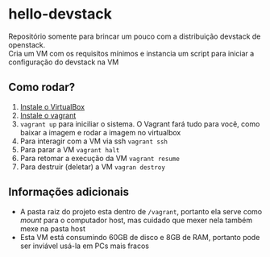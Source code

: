 # hello-devstack
Repositório somente para brincar um pouco com a distribuição devstack de openstack.\
Cria um VM com os requisítos mínimos e instancia um script para iniciar a configuração do devstack na VM


## Como rodar?
1. [Instale o VirtualBox](https://www.virtualbox.org/wiki/Downloads)
2. [Instale o vagrant](https://developer.hashicorp.com/vagrant/downloads) 
3. ```vagrant up``` para iniciliar o sistema. O Vagrant fará tudo para você, como baixar a imagem e rodar a imagem no virtualbox
4. Para interagir com a VM via ssh ```vagrant ssh```
5. Para parar a VM ```vagrant halt```
6. Para retomar a execução da VM ```vagrant resume```
7. Para destruir (deletar) a VM ```vagran destroy```

## Informações adicionais
* A pasta raiz do projeto esta dentro de ```/vagrant```, portanto ela serve como _mount_ para o computador host, mas cuidado que mexer nela também mexe na pasta host
* Esta VM está consumindo 60GB de disco e 8GB de RAM, portanto pode ser inviável usá-la em PCs mais fracos
